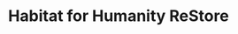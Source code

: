 ---
title: "Habitat for Humanity ReStore"
url: /mankato/habitat-for-humanity-restore/
shop: charity
---